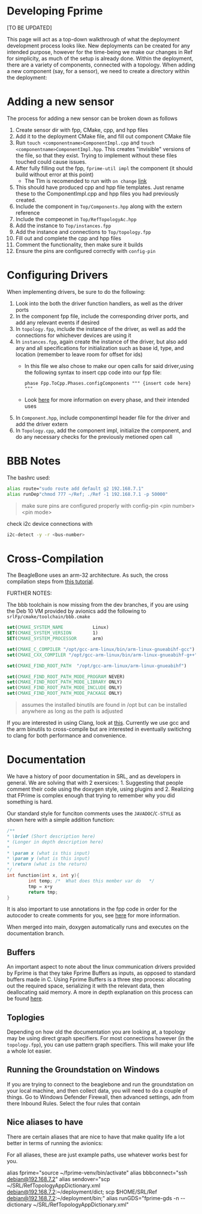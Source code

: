 # Developing Fprime

\[TO BE UPDATED\]

This page will act as a top-down walkthrough of what the deployment development process looks like. New deployments can be created for any intended purpose, however for the time-being we make our changes in Ref for simplicity, as much of the setup is already done. Within the deployment, there are a variety of components, connected with a topology. When adding a new component (say, for a sensor), we need to create a directory within the deployment:


# Adding a new sensor

The process for adding a new sensor can be broken down as follows

1. Create sensor dir with fpp, CMake, cpp, and hpp files
2. Add it to the deployment CMake file, and fill out component CMake file
3. Run `touch <componentname>ComponentImpl.cpp` and `touch <componentname>ComponentImpl.hpp`. This creates "invisible" versions of the file, so that they exist. Trying to implement without these files touched could cause issues.
4. After fully filling out the fpp, `fprime-util impl` the component (it should build without error at this point)
   - The Tlm is recomended to run with `on change` [link](https://fprime-community.github.io/fpp/fpp-users-guide.html#Defining-Components_Telemetry_Update-Frequency)
5. This should have produced cpp and hpp file templates. Just rename these to the ComponentImpl.cpp and hpp files you had previously created.
6. Include the component in `Top/Components.hpp` along with the extern reference
7. Include the compeonet in `Top/RefTopologyAc.hpp`
8. Add the instance to `Top/instances.fpp`
9. Add the instance and connections to `Top/topology.fpp`
10. Fill out and complete the cpp and hpp files
11. Comment the functionality, then make sure it builds
12. Ensure the pins are configured correctly with `config-pin`

# Configuring Drivers

When implementing drivers, be sure to do the following:

1. Look into the both the driver function handlers, as well as the driver ports
2. In the component fpp file, include the corresponding driver ports, and add any relevant events if desired
3. In `topology.fpp`, include the instance of the driver, as well as add the connections for whichever devices are using it
4. In `instances.fpp`, again create the instance of the driver, but also add any and all specifications for initialization such as base id, type, and location (remember to leave room for offset for ids)
    - In this file we also chose to make our open calls for said driver,using the following syntax to insert cpp code into our fpp file:
    
        `phase Fpp.ToCpp.Phases.configComponents """ {insert code here} """`
    - Look [here](https://fprime-community.github.io/fpp/fpp-users-guide.html#Defining-Component-Instances_Init-Specifiers) for more information on every phase, and their intended uses
5. In `Component.hpp`, include componentimpl header file for the driver and add the driver extern
6. In `Topology.cpp`, add the component impl, initialize the component, and do any necessary checks for the previously metioned open call

# BBB Notes
The bashrc used:
```bash
alias route="sudo route add default g2 192.168.7.1"
alias runDep"chmod 777 ~/Ref; ./Ref -1 192.168.7.1 -p 50000"
```
> make sure pins are configured properly with config-pin \<pin number> \<pin mode>

check i2c device connections with 
```bash
i2c-detect -y -r <bus-number>
```

# Cross-Compilation
The BeagleBone uses an arm-32 architecture. As such, the cross compilation steps from [this tutorial](https://nasa.github.io/fprime/Tutorials/CrossCompilationSetup/CrossCompilationSetupTutorial.html).

FURTHER NOTES:

The bbb toolchain is now missing from the dev branches, if you are using the Deb 10 VM provided by avionics add the following to `srlFp/cmake/toolchain/bbb.cmake`

```cmake
set(CMAKE_SYSTEM_NAME           Linux)
SET(CMAKE_SYSTEM_VERSION        1)
SET(CMAKE_SYSTEM_PROCESSOR      arm)

set(CMAKE_C_COMPILER "/opt/gcc-arm-linux/bin/arm-linux-gnueabihf-gcc")
set(CMAKE_CXX_COMPILER "/opt/gcc-arm-linux/bin/arm-linux-gnueabihf-g++")

set(CMAKE_FIND_ROOT_PATH  "/opt/gcc-arm-linux/arm-linux-gnueabihf")

set(CMAKE_FIND_ROOT_PATH_MODE_PROGRAM NEVER)
set(CMAKE_FIND_ROOT_PATH_MODE_LIBRARY ONLY)
set(CMAKE_FIND_ROOT_PATH_MODE_INCLUDE ONLY)
set(CMAKE_FIND_ROOT_PATH_MODE_PACKAGE ONLY)
```
> assumes the installed binutils are found in /opt but can be installed anywhere as long as the path is adjusted

If you are interested in using Clang, look at [this](https://stackoverflow.com/questions/7031126/switching-between-gcc-and-clang-llvm-using-cmake). Currently we use gcc and the arm binutils to cross-compile but are interested in eventually switichng to clang for both performance and convenience.

# Documentation
We have a history of poor documentation in SRL, and as developers in general. We are solving that with 2 exersices: 1. Suggesting that people comment their code using the doxygen style, using plugins and 2. Realizing that FPrime is complex enough that trying to remember why you did something is hard.

Our standard style for funciton comments uses the `JAVADOC`/`C-STYLE` as shown here with a simple addition function:
```c++
/**
* \brief (Short description here)
* (Longer in depth description here)
* 
* \param x (what is this input)
* \param y (what is this input)
* \return (what is the return)
*/ 
int function(int x, int y){
        int temp; /*  What does this member var do   */
        tmp = x+y
        return tmp;
}
```

It is also important to use annotations in the fpp code in order for the autocoder to create comments for you, see [here](https://fprime-community.github.io/fpp/fpp-users-guide.html#Writing-Comments-and-Annotations) for more information.

When merged into main, doxygen automatically runs and executes on the documentation branch.

## Buffers

An important aspect to note about the linux communication drivers provided by Fprime is that they take Fprime Buffers as inputs, as opposed to standard buffers made in C. Using Fprime Buffers is a three step process: allocating out the required space, serializing it with the relevant data, then deallocating said memory. A more in depth explanation on this process can be found  [here](https://nasa.github.io/fprime/UsersGuide/best/dynamic-memory.html).


## Toplogies

Depending on how old the documentation you are looking at, a topology may be using direct graph specifiers. For most connections however (in the `topology.fpp`), you can use pattern graph specifiers. This will make your life a whole lot easier.

## Running the Groundstation on Windows

If you are trying to connect to the beaglebone and run the groundstation on your local machine, and then collect data, you will need to do a couple of things. Go to Windows Defender Firewall, then advanced settings, adn from there Inbound Rules. Select the four rules that contain

## Nice aliases to have

There are certain aliases that are nice to have that make quality life a lot better in terms of running the avionics:

For all aliases, these are just example paths, use whatever works best for you.

alias fprime="source ~/fprime-venv/bin/activate"
alias bbbconnect="ssh debian@192.168.7.2"
alias sendover="scp ~/SRL/RefTopologyAppDictionary.xml debian@192.168.7.2:~/deployment/dict; scp $HOME/SRL/Ref debian@192.168.7.2:~/deployment/bin;"
alias runGDS="fprime-gds -n --dictionary ~/SRL/RefTopologyAppDictionary.xml"
